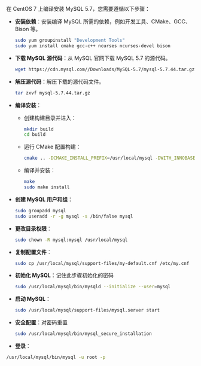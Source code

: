 在 CentOS 7 上编译安装 MySQL 5.7，您需要遵循以下步骤：

* **安装依赖**：安装编译 MySQL 所需的依赖，例如开发工具、CMake、GCC、Bison 等。

   ```bash
   sudo yum groupinstall "Development Tools"
   sudo yum install cmake gcc-c++ ncurses ncurses-devel bison
   ```
   
* **下载 MySQL 源代码**：从 MySQL 官网下载 MySQL 5.7 的源代码。

   ```bash
   wget https://cdn.mysql.com//Downloads/MySQL-5.7/mysql-5.7.44.tar.gz
   ```
   
* **解压源代码**：解压下载的源代码文件。

   ```bash
   tar zxvf mysql-5.7.44.tar.gz
   ```
   
* **编译安装**：
   - 创建构建目录并进入：
     ```bash
     mkdir build
     cd build
     ```
   - 运行 CMake 配置构建：
     ```bash
     cmake .. -DCMAKE_INSTALL_PREFIX=/usr/local/mysql -DWITH_INNOBASE_STORAGE_ENGINE=1 -DMYSQL_DATADIR=/usr/local/mysql/data -DSYSCONFDIR=/etc -DDOWNLOAD_BOOST=1 -DWITH_BOOST=/usr/local/Boost
     ```
   - 编译并安装：
     ```bash
     make
     sudo make install
     ```
   
* **创建 MySQL 用户和组**：

   ```bash
   sudo groupadd mysql
   sudo useradd -r -g mysql -s /bin/false mysql
   ```
   
* **更改目录权限**：
   ```bash
   sudo chown -R mysql:mysql /usr/local/mysql
   ```
   
* **复制配置文件**：

   ```bash
   sudo cp /usr/local/mysql/support-files/my-default.cnf /etc/my.cnf
   ```

- **初始化 MySQL**：记住此步骤初始化的密码

   ```bash
   sudo /usr/local/mysql/bin/mysqld --initialize --user=mysql
   ```
- **启动 MySQL**：

   ```bash
   sudo /usr/local/mysql/support-files/mysql.server start
   ```
- **安全配置**：对密码重置

   ```bash
   sudo /usr/local/mysql/bin/mysql_secure_installation
   ```

- **登录**：

```bash
/usr/local/mysql/bin/mysql -u root -p 
```
